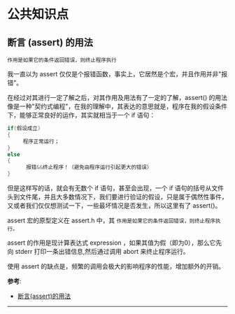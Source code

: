# 公共知识点

## 断言 (assert) 的用法

`作用是如果它的条件返回错误，则终止程序执行`

我一直以为 assert 仅仅是个报错函数，事实上，它居然是个宏，并且作用并非"报错"。

在经过对其进行一定了解之后，对其作用及用法有了一定的了解，assert() 的用法像是一种"契约式编程"，在我的理解中，其表达的意思就是，程序在我的假设条件下，能够正常良好的运作，其实就相当于一个 if 语句：

```go
if(假设成立)
{
     程序正常运行；
}
else
{
      报错&&终止程序！（避免由程序运行引起更大的错误）  
}
```

但是这样写的话，就会有无数个 if 语句，甚至会出现，一个 if 语句的括号从文件头到文件尾，并且大多数情况下，我们要进行验证的假设，只是属于偶然性事件，又或者我们仅仅想测试一下，一些最坏情况是否发生，所以这里有了 assert()。

assert 宏的原型定义在 assert.h 中，其 `作用是如果它的条件返回错误，则终止程序执行。`

assert 的作用是现计算表达式 expression ，如果其值为假（即为0），那么它先向 stderr 打印一条出错信息,然后通过调用 abort 来终止程序运行。

使用 assert 的缺点是，频繁的调用会极大的影响程序的性能，增加额外的开销。

**参考**:

- [断言(assert)的用法](https://www.runoob.com/w3cnote/c-assert.html)

---
